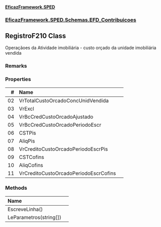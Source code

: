 #### [EficazFramework.SPED](EficazFrameworkSPED.md 'EficazFramework SPED')
### [EficazFramework.SPED.Schemas.EFD_Contribuicoes](EficazFramework.SPED.Schemas.EFD_Contribuicoes.md 'EficazFramework.SPED.Schemas.EFD_Contribuicoes')

## RegistroF210 Class

Operaçãoes da Atividade imobiliária - custo orçado da unidade imobiliária vendida

### Remarks
### Properties

| # | Name | |
| ---: | :--- | :--- |
| 02 | VrTotalCustoOrcadoConcUnidVendida |  |
| 03 | VrExcl |  |
| 04 | VrBcCredCustoOrcadoAjustado |  |
| 05 | VrBcCredCustoOrcadoPeriodoEscr |  |
| 06 | CSTPis |  |
| 07 | AliqPis |  |
| 08 | VrCreditoCustoOrcadoPeriodoEscrPis |  |
| 09 | CSTCofins |  |
| 10 | AliqCofins |  |
| 11 | VrCreditoCustoOrcadoPeriodoEscrCofins |  |
### Methods

| Name | |
| :--- | :--- |
| EscreveLinha() |  |
| LeParametros(string[]) |  |
